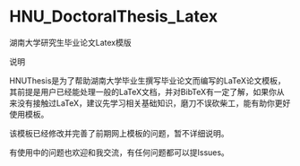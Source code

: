 # HNU_DoctoralThesis_Latex
湖南大学研究生毕业论文Latex模版

说明

HNUThesis是为了帮助湖南大学毕业生撰写毕业论文而编写的LaTeX论文模板，其前提是用户已经能处理一般的LaTeX文档，并对BibTeX有一定了解，如果你从来没有接触过LaTeX，建议先学习相关基础知识，磨刀不误砍柴工，能有助你更好使用模板。

该模板已经修改并完善了前期网上模板的问题，暂不详细说明。

有使用中的问题也欢迎和我交流，有任何问题都可以提Issues。
